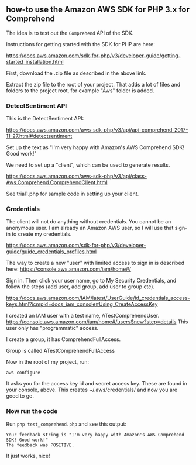 ## how-to use the Amazon AWS SDK for PHP 3.x for Comprehend ##

The idea is to test out the ``Comprehend`` API of the SDK.

Instructions for getting started with the SDK for PHP are here:

https://docs.aws.amazon.com/sdk-for-php/v3/developer-guide/getting-started_installation.html

First, download the .zip file as described in the above link.

Extract the zip file to the root of your project. That adds a lot of files and folders to the project root, for example "Aws" folder is added.

### DetectSentiment API ###

This is the DetectSentiment API:

https://docs.aws.amazon.com/aws-sdk-php/v3/api/api-comprehend-2017-11-27.html#detectsentiment

Set up the text as "I'm very happy with Amazon's AWS Comprehend SDK! Good work!"

We need to set up a "client", which can be used to generate results.

https://docs.aws.amazon.com/aws-sdk-php/v3/api/class-Aws.Comprehend.ComprehendClient.html

See trial1.php for sample code in setting up your client.

### Credentials ###

The client will not do anything without credentials. You cannot be an anonymous user. I am already an Amazon AWS user, so I will use that sign-in to create my credentials.

https://docs.aws.amazon.com/sdk-for-php/v3/developer-guide/guide_credentials_profiles.html

The way to create a new "user" with limited access to sign in is described here:
https://console.aws.amazon.com/iam/home#/

Sign in. Then click your user name, go to My Security Credentials, and follow the steps (add user, add group, add user to group etc).

https://docs.aws.amazon.com/IAM/latest/UserGuide/id_credentials_access-keys.html?icmpid=docs_iam_console#Using_CreateAccessKey

I created an IAM user with a test name, ATestComprehendUser. https://console.aws.amazon.com/iam/home#/users$new?step=details
This user only has "programmatic" access.

I create a group, it has ComprehendFullAccess.

Group is called ATestComprehendFullAccess

Now in the root of my project, run:

```
aws configure
```

It asks you for the access key id and secret access key. These are found in your console, above. This creates ~/.aws/credentials/ and now you are good to go.

### Now run the code ###

Run ``php test_comprehend.php`` and see this output:

```
Your feedback string is "I'm very happy with Amazon's AWS Comprehend SDK! Good work!"
The feedback was POSITIVE.
```

It just works, nice!
